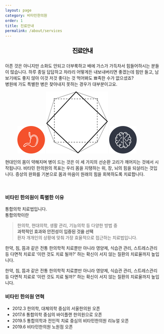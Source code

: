 ```yaml
---
layout: page
category: 비타민한의원
order: 1
title: 진료안내
permalink: /about/services
---
```


<style>
h2 {
  margin:25px 0;
  font-size:20px;
  letter-spacing:-2px;
  text-align:center;
  color:#000;
}
</style>

<h2>진료안내</h2>

<div class="content-intro">
  <p>
    아픈 것은 아니지만 소화도 안되고 더부룩하고 배에 가스가 가득차서 힘들어하시는 분들이 많습니다. 하루 종일 답답하고 차라리 어떻게든 내보내버리면 좋겠는데 힘만 들고, 남보기에도 좋지 않아 이것 저것 좋다는 것 먹어봐도 뾰족한 수가 없으셨죠?<br>
    병원에 가도 특별한 병은 찾아내지 못하는 경우가 대부분이고요.
  </p>
  <figure>
    <img src="/assets/img-quotestuff1.svg" alt-="">
    <img src="/assets/img-quotestuff2.svg" alt-="">
    <img src="/assets/img-quotestuff3.svg" alt-="">
  </figure>
  <p>
    현대인의 몸이 약해지며 병이 드는 것은 이 세 가지의 선순환 고리가 깨어지는 것에서 시작됩니다. 비타민 한의원의 목표는 우리 몸을 지탱하는 위, 장, 뇌의 힘을 되살리는 것입니다. 증상의 완화를 기본으로 몸과 마음이 원래의 힘을 회복하도록 치료합니다.
  </p>
</div>

<figure>
  <img src="https://via.placeholder.com/1920x1080?text=Video Embed" alt="">
</figure>

<div class="content-sculptpost">
  <h3>비타민 한의원이 특별한 이유</h3>
  <p>
    통합의학 치료법입니다.<br>
    통합의학이란
  </p>
  <blockquote>
    한의학, 현대의학, 생활 관리, 기능의학 등 다양한 방법 중<br>
    <strong>과학적인 효과와 안전성이 입증된 것을 선택</strong><br>
    환자 개개인의 상황에 맞춰 가장 효율적으로 접근하는 치료법입니다.
  </blockquote>
  <p>
    한약, 침, 뜸과 같은 전통 한의학적 치료뿐만 아니라 영양제, 식습관 관리, 스트레스관리 등 다면적 치료로 ‘이런 것도 치료 될까?’ 하는 확신이 서지 않는 질환의 치료율까지 높입니다. 
  </p>
  <p>
    한약, 침, 뜸과 같은 전통 한의학적 치료뿐만 아니라 영양제, 식습관 관리, 스트레스관리 등 다면적 치료로 ‘이런 것도 치료 될까?’ 하는 확신이 서지 않는 질환의 치료율까지 높입니다. 
  </p>
</div>

<div class="content-history">
  <h3>비타민 한의원 연혁</h3>
  <ul>
  <li><time>2012.3</time> 한의학, 대체의학 중심의 서울한의원 오픈</li>
  <li><time>2017.6</time> 통합의학 중심의 바이플랜 한의원으로 오픈</li>
  <li><time>2019.5</time> 통합의학과 전인적 치료 중심의 비타민한의원 리뉴얼 오픈</li>
  <li><time>2019.6</time> 비타민한의원 노원점 오픈</li>
  </ul>
</div>
